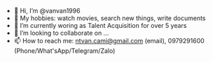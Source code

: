 - 👋 Hi, I’m @vanvan1996
- 👀 My hobbies: watch movies, search new things, write documents
- 🌱 I’m currently woring as Talent Acquisition for over 5 years
- 💞️ I’m looking to collaborate on ...
- 📫 How to reach me: ntvan.cami@gmail.com (email), 0979291600 (Phone/What'sApp/Telegram/Zalo)

<!---
vanvan1996/vanvan1996 is a ✨ special ✨ repository because its `README.md` (this file) appears on your GitHub profile.
You can click the Preview link to take a look at your changes.
--->
